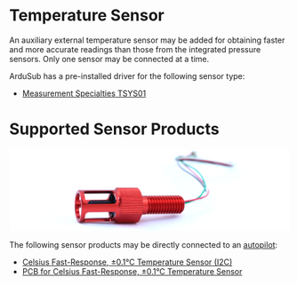 # Temperature Sensor

An auxiliary external temperature sensor may be added for obtaining faster and more accurate readings than those from the integrated pressure sensors. Only one sensor may be connected at a time.

ArduSub has a pre-installed driver for the following sensor type:

* [Measurement Specialties TSYS01](https://www.te.com/commerce/DocumentDelivery/DDEController?Action=showdoc&DocId=Data+Sheet%7FTSYS01%7FA%7Fpdf%7FEnglish%7FENG_DS_TSYS01_A.pdf%7FG-NICO-018)


# Supported Sensor Products

<img src="/images/hardware/celsius.png" class="img-responsive img-center" style="max-height:600px;">

The following sensor products may be directly connected to an [autopilot](/introduction/hardware-options/required-hardware/autopilot):
* [Celsius Fast-Response, ±0.1°C Temperature Sensor (I2C)](https://bluerobotics.com/store/sensors-sonars-cameras/sensors/celsius-sensor-r1/)
* [PCB for Celsius Fast-Response, ±0.1°C Temperature Sensor](https://bluerobotics.com/store/sensors-sonars-cameras/sensors/celsius-sensor-pcb-r1/)
